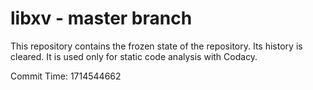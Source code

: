 # libxv - master branch

This repository contains the frozen state of the repository.
Its history is cleared. It is used only for static code
analysis with Codacy.

Commit Time: 1714544662